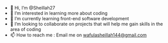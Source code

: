 - 👋 Hi, I’m @Sheillah27
- 👀 I’m interested in learning more about coding
- 🌱 I’m currently learning front-end software development
- 💞️ I’m looking to collaborate on projects that will help me gain skills in the area of coding
- 📫 How to reach me : Email me on wafulasheillah144@gmail.com

<!---
Sheillah27/Sheillah27 is a ✨ special ✨ repository because its `README.md` (this file) appears on your GitHub profile.
You can click the Preview link to take a look at your changes.
--->
